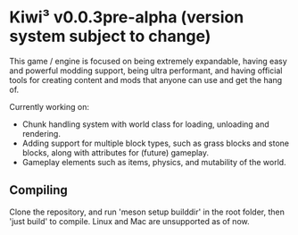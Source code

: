 # Kiwi³ v0.0.3pre-alpha (version system subject to change)

This game / engine is focused on being extremely expandable, having easy and powerful modding support, being ultra performant, and having official tools for creating content and mods that anyone can use and get the hang of.

Currently working on:

- Chunk handling system with world class for loading, unloading and rendering.
- Adding support for multiple block types, such as grass blocks and stone blocks, along with attributes for (future) gameplay.
- Gameplay elements such as items, physics, and mutability of the world.

## Compiling

Clone the repository, and run 'meson setup builddir' in the root folder, then 'just build' to compile. Linux and Mac are unsupported as of now.